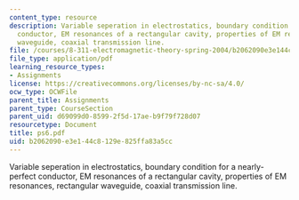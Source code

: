 ```yaml
---
content_type: resource
description: Variable seperation in electrostatics, boundary condition for a nearly-perfect
  conductor, EM resonances of a rectangular cavity, properties of EM resonances, rectangular
  waveguide, coaxial transmission line.
file: /courses/8-311-electromagnetic-theory-spring-2004/b2062090e3e144c8129e825ffa83a5cc_ps6.pdf
file_type: application/pdf
learning_resource_types:
- Assignments
license: https://creativecommons.org/licenses/by-nc-sa/4.0/
ocw_type: OCWFile
parent_title: Assignments
parent_type: CourseSection
parent_uid: d69099d0-8599-2f5d-17ae-b9f79f728d07
resourcetype: Document
title: ps6.pdf
uid: b2062090-e3e1-44c8-129e-825ffa83a5cc
---
```

Variable seperation in electrostatics, boundary condition for a nearly-perfect conductor, EM resonances of a rectangular cavity, properties of EM resonances, rectangular waveguide, coaxial transmission line.
